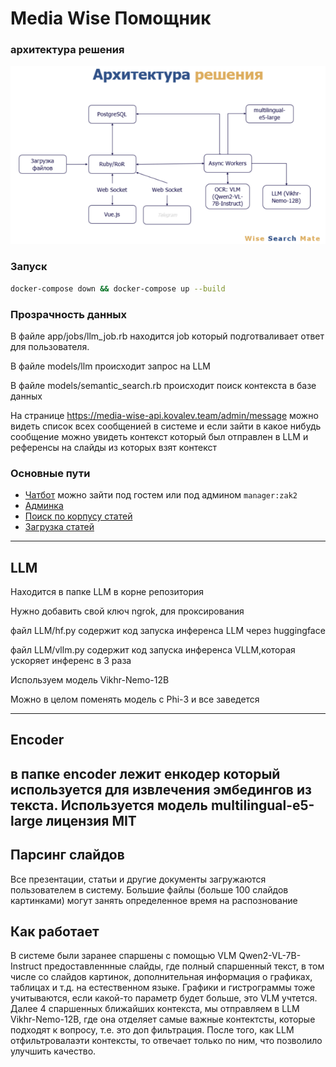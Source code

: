 # Media Wise Помощник 

### архитектура решения
![img.png](public/img.png)

### Запуск
```bash
docker-compose down && docker-compose up --build
```

### Прозрачность данных
В файле app/jobs/llm_job.rb находится job который подготваливает ответ для пользователя.

В файле models/llm происходит запрос на LLM

В файле models/semantic_search.rb происходит поиск контекста в базе данных

На странице https://media-wise-api.kovalev.team/admin/message можно видеть список всех сообщенией 
в системе и если зайти в какое нибудь сообщение можно увидеть контекст который был отправлен в LLM и референсы на слайды из которых взят контекст

### Основные пути
- [Чатбот](https://media-wise.kovalev.team) можно зайти под гостем или под админом `manager:zak2`
- [Админка](https://media-wise-api.kovalev.team/admin)
- [Поиск по корпусу статей](https://media-wise-api.kovalev.team/articles)
- [Загрузка статей](https://media-wise-api.kovalev.team/articles/new)

------
## LLM
Находится в папке LLM в корне репозитория

Нужно добавить свой ключ ngrok, для проксирования

файл  LLM/hf.py содержит код запуска инференса LLM через huggingface

файл  LLM/vllm.py содержит код запуска инференса VLLM,которая ускоряет инференс в 3 раза

Используем модель Vikhr-Nemo-12B

Можно в целом поменять модель с Phi-3 и все заведется

-----
## Encoder
в папке encoder лежит енкодер который используется для извлечения эмбедингов из текста.
Используется модель multilingual-e5-large лицензия MIT
-----
## Парсинг слайдов
Все презентации, статьи и другие документы загружаются пользователем в систему. Большие файлы (больше 100 слайдов картинками) могут занять определенное время на распознование

## Как работает

В системе были заранее спаршены с помощью VLM Qwen2-VL-7B-Instruct предоставленнные слайды, где полный спаршенный текст, в том числе со слайдов картинок, дополнительная информация о графиках, таблицах и т.д. на естественном языке. Графики и гистрограммы тоже учитываются, если какой-то параметр будет больше, это VLM учтется. Далее 4 спаршенных ближайших контекста, мы отправляем в LLM Vikhr-Nemo-12B, где она отделяет самые важные контектсты, которые подходят к вопросу, т.е. это доп фильтрация. После того, как LLM отфильтровалаэти контексты, то отвечает только по ним, что позволило улучшить качество.